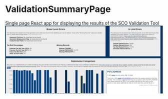 # ValidationSummaryPage
Single page React app for displaying the results of the SCO Validation Tool
![Sample County Submission Page](docs/sample.png)

